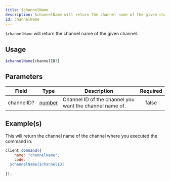 ```yaml
---
title: $channelName
description: $channelName will return the channel name of the given channel.
id: channelName
---
```


`$channelName` will return the channel name of the given channel.

## Usage

```php
$channelName[channelID?]
```

## Parameters

| Field      | Type                                                                                              | Description                                             | Required |
| ---------- | ------------------------------------------------------------------------------------------------- | ------------------------------------------------------- | :------: |
| channelID? | [number](https://developer.mozilla.org/en-US/docs/Web/JavaScript/Reference/Global_Objects/Number) | Channel ID of the channel you want the channel name of. |  false   |

## Example(s)

This will return the channel name of the channel where you executed the command in:

```javascript
client.command({
    name: "channelName",
    code: `
  $channelName[$channelID]
  `
});
```
